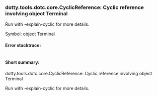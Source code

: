 ### dotty.tools.dotc.core.CyclicReference: Cyclic reference involving object Terminal

 Run with -explain-cyclic for more details.

Symbol: object Terminal

#### Error stacktrace:

```

```
#### Short summary: 

dotty.tools.dotc.core.CyclicReference: Cyclic reference involving object Terminal

 Run with -explain-cyclic for more details.